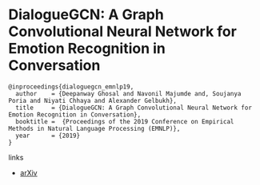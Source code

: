 # DialogueGCN: A Graph Convolutional Neural Network for Emotion Recognition in Conversation

```
@inproceedings{dialoguegcn_emnlp19,
  author    = {Deepanway Ghosal and Navonil Majumde and, Soujanya Poria and Niyati Chhaya and Alexander Gelbukh},
  title     = {DialogueGCN: A Graph Convolutional Neural Network for Emotion Recognition in Conversation},
  booktitle =  {Proceedings of the 2019 Conference on Empirical Methods in Natural Language Processing (EMNLP)},
  year      = {2019}
}
```

links
- [arXiv](https://arxiv.org/abs/1908.11540)
